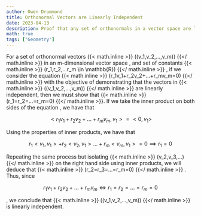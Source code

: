 ```yaml
---
author: Owen Drummond
title: Orthonormal Vectors are Linearly Independent
date: 2023-04-13
description: Proof that any set of orthonormals in a vector space are linearly independent
math: true
tags: ["Geometry"]
---
```


For a set of orthonormal vectors 
{{< math.inline >}}
\((v_1,v_2,...,v_m)\)
{{</ math.inline >}}
in an m-dimensional vector space
, and set of constants 
{{< math.inline >}}
\(r_1,r_2,...r_m \in \mathbb{R}\)
{{</ math.inline >}}
, if we consider the equation
{{< math.inline >}}
\(r_1v_1+r_2v_2+...+r_mv_m=0\)
{{</ math.inline >}} 
with the objective of demonstrating that the vectors in
{{< math.inline >}}
\((v_1,v_2,...,v_m)\)
{{</ math.inline >}} 
are linearly independent, then we must show that 
{{< math.inline >}}
\(r_1=r_2=...=r_m=0\)
{{</ math.inline >}}. If we take the inner product on both sides of the equation , we have that 

$$
<r_1v_1+r_2v_2+...+r_mv_m, v_1> = <0,v_1>
$$

Using the properties of inner products, we have that 

$$
r_1<v_1,v_1> +r_2<v_2,v_1> ... +r_m<v_m,v_1> = 0 \implies r_1=0
$$

Repeating the same process but isolating 
{{< math.inline >}}
\(v_2,v_3,...\)
{{</ math.inline >}} 
on the right hand side using inner products, we will deduce that 
{{< math.inline >}} 
\(r_2=r_3=...=r_m=0\)
{{</ math.inline >}}
. Thus, since 

$$
r_1v_1+r_2v_2+...+r_mv_m \iff r_1=r_2=...=r_m=0
$$

 , we conclude that 
{{< math.inline >}}
\((v_1,v_2,...,v_m)\)
{{</ math.inline >}} is linearly independent. 
          